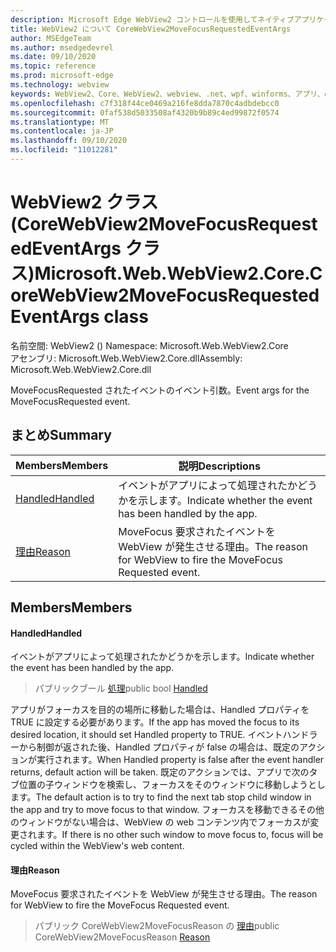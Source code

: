 ```yaml
---
description: Microsoft Edge WebView2 コントロールを使用してネイティブアプリケーションに web 技術 (HTML、CSS、JavaScript) を埋め込む
title: WebView2 について CoreWebView2MoveFocusRequestedEventArgs
author: MSEdgeTeam
ms.author: msedgedevrel
ms.date: 09/10/2020
ms.topic: reference
ms.prod: microsoft-edge
ms.technology: webview
keywords: WebView2、Core、WebView2、webview、.net、wpf、winforms、アプリ、edge、CoreWebView2、CoreWebView2Controller、browser control、edge html、Microsoft の WebView2。 CoreWebView2MoveFocusRequestedEventArgs。
ms.openlocfilehash: c7f318f44ce0469a216fe8dda7870c4adbdebcc0
ms.sourcegitcommit: 0faf538d5033508af4320b9b89c4ed99872f0574
ms.translationtype: MT
ms.contentlocale: ja-JP
ms.lasthandoff: 09/10/2020
ms.locfileid: "11012281"
---
```

# <span data-ttu-id="2b0d2-104">WebView2 クラス (CoreWebView2MoveFocusRequestedEventArgs クラス)</span><span class="sxs-lookup"><span data-stu-id="2b0d2-104">Microsoft.Web.WebView2.Core.CoreWebView2MoveFocusRequestedEventArgs class</span></span> 

<span data-ttu-id="2b0d2-105">名前空間: WebView2 () </span><span class="sxs-lookup"><span data-stu-id="2b0d2-105">Namespace: Microsoft.Web.WebView2.Core</span></span>\
<span data-ttu-id="2b0d2-106">アセンブリ: Microsoft.Web.WebView2.Core.dll</span><span class="sxs-lookup"><span data-stu-id="2b0d2-106">Assembly: Microsoft.Web.WebView2.Core.dll</span></span>

<span data-ttu-id="2b0d2-107">MoveFocusRequested されたイベントのイベント引数。</span><span class="sxs-lookup"><span data-stu-id="2b0d2-107">Event args for the MoveFocusRequested event.</span></span>

## <span data-ttu-id="2b0d2-108">まとめ</span><span class="sxs-lookup"><span data-stu-id="2b0d2-108">Summary</span></span>

 <span data-ttu-id="2b0d2-109">Members</span><span class="sxs-lookup"><span data-stu-id="2b0d2-109">Members</span></span>                        | <span data-ttu-id="2b0d2-110">説明</span><span class="sxs-lookup"><span data-stu-id="2b0d2-110">Descriptions</span></span>
--------------------------------|---------------------------------------------
[<span data-ttu-id="2b0d2-111">Handled</span><span class="sxs-lookup"><span data-stu-id="2b0d2-111">Handled</span></span>](#handled) | <span data-ttu-id="2b0d2-112">イベントがアプリによって処理されたかどうかを示します。</span><span class="sxs-lookup"><span data-stu-id="2b0d2-112">Indicate whether the event has been handled by the app.</span></span>
[<span data-ttu-id="2b0d2-113">理由</span><span class="sxs-lookup"><span data-stu-id="2b0d2-113">Reason</span></span>](#reason) | <span data-ttu-id="2b0d2-114">MoveFocus 要求されたイベントを WebView が発生させる理由。</span><span class="sxs-lookup"><span data-stu-id="2b0d2-114">The reason for WebView to fire the MoveFocus Requested event.</span></span>

## <span data-ttu-id="2b0d2-115">Members</span><span class="sxs-lookup"><span data-stu-id="2b0d2-115">Members</span></span>

#### <span data-ttu-id="2b0d2-116">Handled</span><span class="sxs-lookup"><span data-stu-id="2b0d2-116">Handled</span></span> 

<span data-ttu-id="2b0d2-117">イベントがアプリによって処理されたかどうかを示します。</span><span class="sxs-lookup"><span data-stu-id="2b0d2-117">Indicate whether the event has been handled by the app.</span></span>

> <span data-ttu-id="2b0d2-118">パブリックブール [処理](#handled)</span><span class="sxs-lookup"><span data-stu-id="2b0d2-118">public bool [Handled](#handled)</span></span>

<span data-ttu-id="2b0d2-119">アプリがフォーカスを目的の場所に移動した場合は、Handled プロパティを TRUE に設定する必要があります。</span><span class="sxs-lookup"><span data-stu-id="2b0d2-119">If the app has moved the focus to its desired location, it should set Handled property to TRUE.</span></span> <span data-ttu-id="2b0d2-120">イベントハンドラーから制御が返された後、Handled プロパティが false の場合は、既定のアクションが実行されます。</span><span class="sxs-lookup"><span data-stu-id="2b0d2-120">When Handled property is false after the event handler returns, default action will be taken.</span></span> <span data-ttu-id="2b0d2-121">既定のアクションでは、アプリで次のタブ位置の子ウィンドウを検索し、フォーカスをそのウィンドウに移動しようとします。</span><span class="sxs-lookup"><span data-stu-id="2b0d2-121">The default action is to try to find the next tab stop child window in the app and try to move focus to that window.</span></span> <span data-ttu-id="2b0d2-122">フォーカスを移動できるその他のウィンドウがない場合は、WebView の web コンテンツ内でフォーカスが変更されます。</span><span class="sxs-lookup"><span data-stu-id="2b0d2-122">If there is no other such window to move focus to, focus will be cycled within the WebView's web content.</span></span>

#### <span data-ttu-id="2b0d2-123">理由</span><span class="sxs-lookup"><span data-stu-id="2b0d2-123">Reason</span></span> 

<span data-ttu-id="2b0d2-124">MoveFocus 要求されたイベントを WebView が発生させる理由。</span><span class="sxs-lookup"><span data-stu-id="2b0d2-124">The reason for WebView to fire the MoveFocus Requested event.</span></span>

> <span data-ttu-id="2b0d2-125">パブリック CoreWebView2MoveFocusReason の [理由](#reason)</span><span class="sxs-lookup"><span data-stu-id="2b0d2-125">public CoreWebView2MoveFocusReason [Reason](#reason)</span></span>

